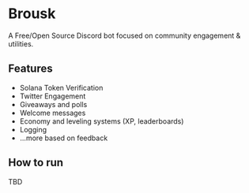 # Brousk
A Free/Open Source Discord bot focused on community engagement & utilities.

## Features
- Solana Token Verification
- Twitter Engagement
- Giveaways and polls
- Welcome messages
- Economy and leveling systems (XP, leaderboards)
- Logging 
- ...more based on feedback

## How to run
TBD

